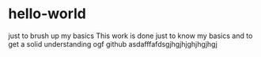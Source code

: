 # hello-world
just to brush up my basics
This work is done just to know my basics and to get a solid understanding ogf github
asdafffafdsgjhgjhjghjhgjhgj
